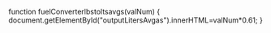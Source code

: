 function fuelConverterlbstoltsavgs(valNum)
{
  document.getElementById("outputLitersAvgas").innerHTML=valNum*0.61;
}
